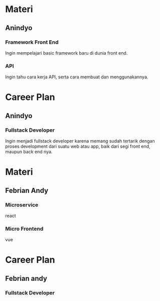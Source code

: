 
# Materi
## Anindyo
### Framework Front End
Ingin mempelajari basic framework baru di dunia front end.
### API
Ingin tahu cara kerja API, serta cara membuat dan menggunakannya.
# Career Plan
## Anindyo
### Fullstack Developer
Ingin menjadi fullstack developer karena memang sudah tertarik dengan proses development dari suatu web atau app, baik dari segi front end, maupun back end nya.

# Materi

## Febrian Andy

### Microservice

react

### Micro Frontend

vue

# Career Plan

## Febrian andy

### Fullstack Developer

